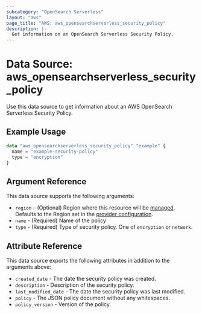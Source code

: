 ```yaml
---
subcategory: "OpenSearch Serverless"
layout: "aws"
page_title: "AWS: aws_opensearchserverless_security_policy"
description: |-
  Get information on an OpenSearch Serverless Security Policy.
---
```


# Data Source: aws_opensearchserverless_security_policy

Use this data source to get information about an AWS OpenSearch Serverless Security Policy.

## Example Usage

```terraform
data "aws_opensearchserverless_security_policy" "example" {
  name = "example-security-policy"
  type = "encryption"
}
```

## Argument Reference

This data source supports the following arguments:

* `region` – (Optional) Region where this resource will be [managed](https://docs.aws.amazon.com/general/latest/gr/rande.html#regional-endpoints). Defaults to the Region set in the [provider configuration](https://registry.terraform.io/providers/hashicorp/aws/latest/docs#aws-configuration-reference).
* `name` - (Required) Name of the policy
* `type` - (Required) Type of security policy. One of `encryption` or `network`.

## Attribute Reference

This data source exports the following attributes in addition to the arguments above:

* `created_date` - The date the security policy was created.
* `description` - Description of the security policy.
* `last_modified_date` - The date the security policy was last modified.
* `policy` - The JSON policy document without any whitespaces.
* `policy_version` - Version of the policy.
